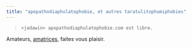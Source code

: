 ```yaml
---
title: "apopathodiaphulatophobie, et autres taratulitophumiphobies"
---
```


>

>     <jadawin> apopathodiaphulatophobie.com est libre.

Amateurs, [amatrices](http://log.fleur.net/post/2007/03/28/Ben-merde-alors),
faites vous plaisir.

